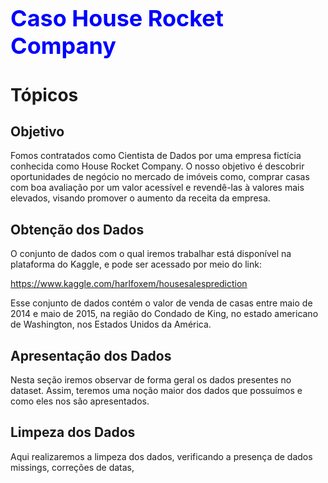 <h1 style='color: blue; font-size: 36px; font-weight: bold;'>Caso House Rocket Company</h1>

# Tópicos
## Objetivo
Fomos contratados como Cientista de Dados por uma empresa fictícia conhecida como House Rocket Company. O nosso objetivo é descobrir oportunidades de negócio no mercado de imóveis como, comprar casas com boa avaliação por um valor acessível e revendê-las à valores mais elevados, visando promover o aumento da receita da empresa.
## Obtenção dos Dados
O conjunto de dados com o qual iremos trabalhar está disponível na plataforma do Kaggle, e pode ser acessado por meio do link: 

https://www.kaggle.com/harlfoxem/housesalesprediction

Esse conjunto de dados contém o valor de venda de casas entre maio de 2014 e maio de 2015, na região do Condado de King, no estado americano de Washington, nos Estados Unidos da América.
## Apresentação dos Dados
Nesta seção iremos observar de forma geral os dados presentes no dataset. Assim, teremos uma noção maior dos dados que possuímos e como eles nos são apresentados.
## Limpeza dos Dados
Aqui realizaremos a limpeza dos dados, verificando a presença de dados missings, correções de datas, 
